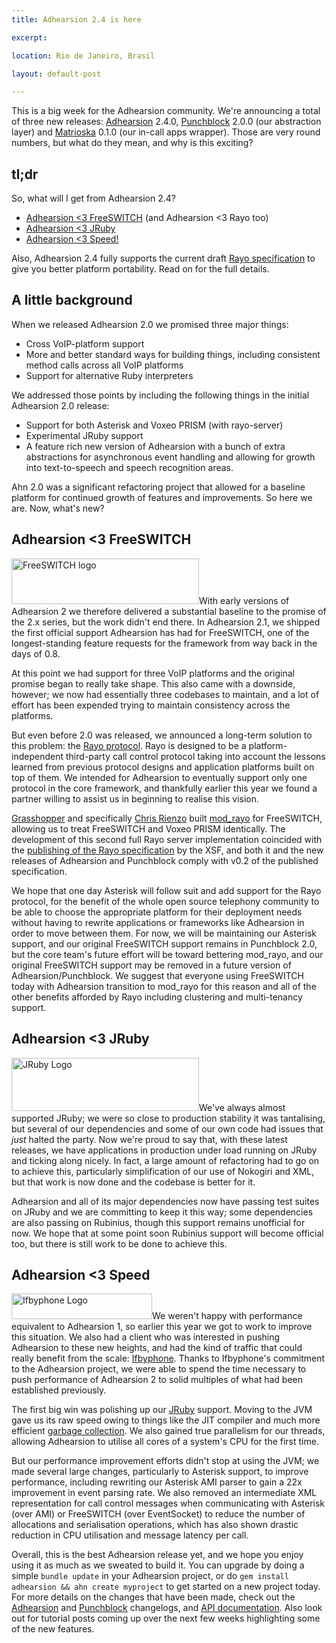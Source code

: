 ```yaml
---
title: Adhearsion 2.4 is here

excerpt:

location: Rio de Janeiro, Brasil

layout: default-post

---
```


This is a big week for the Adhearsion community. We're announcing a total of three new releases: [Adhearsion](http://adhearsion.com) 2.4.0, [Punchblock](https://github.com/adhearsion/punchblock) 2.0.0 (our abstraction layer) and [Matrioska](https://github.com/polysics/matrioska) 0.1.0 (our in-call apps wrapper). Those are very round numbers, but what do they mean, and why is this exciting?

## tl;dr

So, what will I get from Adhearsion 2.4?

* [Adhearsion <3 FreeSWITCH](#ahn_freeswitch) (and Adhearsion <3 Rayo too)
* [Adhearsion <3 JRuby](#ahn_jruby)
* [Adhearsion <3 Speed!](#ahn_speed)

Also, Adhearsion 2.4 fully supports the current draft [Rayo specification](http://xmpp.org/extensions/xep-0327.html) to give you better platform portability.  Read on for the full details.

## A little background

When we released Adhearsion 2.0 we promised three major things:

* Cross VoIP-platform support
* More and better standard ways for building things, including consistent method calls across all VoIP platforms
* Support for alternative Ruby interpreters

We addressed those points by including the following things in the initial Adhearsion 2.0 release:

* Support for both Asterisk and Voxeo PRISM (with rayo-server)
* Experimental JRuby support
* A feature rich new version of Adhearsion with a bunch of extra abstractions for asynchronous event handling and allowing for growth into text-to-speech and speech recognition areas.

Ahn 2.0 was a significant refactoring project that allowed for a baseline platform for continued growth of features and improvements. So here we are. Now, what's new?

<a name="ahn_freeswitch"></a>

## Adhearsion <3 FreeSWITCH

<a href="http://freeswitch.org"><img src="/wp-content/uploads/2012/08/FreeSWITCH_logo-300x73.png" alt="FreeSWITCH logo" width="300" height="73" class="alignright size-medium wp-image-552" /></a>With early versions of Adhearsion 2 we therefore delivered a substantial baseline to the promise of the 2.x series, but the work didn't end there. In Adhearsion 2.1, we shipped the first official support Adhearsion has had for FreeSWITCH, one of the longest-standing feature requests for the framework from way back in the days of 0.8.

At this point we had support for three VoIP platforms and the original promise began to really take shape. This also came with a downside, however; we now had essentially three codebases to maintain, and a lot of effort has been expended trying to maintain consistency across the platforms.

But even before 2.0 was released, we announced a long-term solution to this problem: the [Rayo protocol](http://rayo.org). Rayo is designed to be a platform-independent third-party call control protocol taking into account the lessons learned from previous protocol designs and application platforms built on top of them. We intended for Adhearsion to eventually support only one protocol in the core framework, and thankfully earlier this year we found a partner willing to assist us in beginning to realise this vision.

[Grasshopper](http://grasshopper.com) and specifically [Chris Rienzo](https://twitter.com/crienzo) built [mod_rayo](https://wiki.freeswitch.org/wiki/Mod_rayo) for FreeSWITCH, allowing us to treat FreeSWITCH and Voxeo PRISM identically. The development of this second full Rayo server implementation coincided with the [publishing of the Rayo specification](/blog/2013/bringing-rayo-to-reality/) by the XSF, and both it and the new releases of Adhearsion and Punchblock comply with v0.2 of the published specification.

We hope that one day Asterisk will follow suit and add support for the Rayo protocol, for the benefit of the whole open source telephony community to be able to choose the appropriate platform for their deployment needs without having to rewrite applications or frameworks like Adhearsion in order to move between them. For now, we will be maintaining our Asterisk support, and our original FreeSWITCH support remains in Punchblock 2.0, but the core team's future effort will be toward bettering mod_rayo, and our original FreeSWITCH support may be removed in a future version of Adhearsion/Punchblock. We suggest that everyone using FreeSWITCH today with Adhearsion transition to mod_rayo for this reason and all of the other benefits afforded by Rayo including clustering and multi-tenancy support.

<a name="ahn_jruby"></a>

## Adhearsion <3 JRuby

<a href="http://jruby.org"><img src="/wp-content/uploads/2013/08/jruby-logo-300x85.png" alt="JRuby Logo" width="300" height="85" class="alignright size-medium wp-image-1671" /></a>We've always almost supported JRuby; we were so close to production stability it was tantalising, but several of our dependencies and some of our own code had issues that *just* halted the party. Now we're proud to say that, with these latest releases, we have applications in production under load running on JRuby and ticking along nicely. In fact, a large amount of refactoring had to go on to achieve this, particularly simplification of our use of Nokogiri and XML, but that work is now done and the codebase is better for it.

Adhearsion and all of its major dependencies now have passing test suites on JRuby and we are committing to keep it this way; some dependencies are also passing on Rubinius, though this support remains unofficial for now. We hope that at some point soon Rubinius support will become official too, but there is still work to be done to achieve this.

<a name="ahn_speed"></a>

## Adhearsion <3 Speed

<a href="http://public.ifbyphone.com"><img src="/wp-content/uploads/2013/08/ifbyphone-logo.png" alt="Ifbyphone Logo" width="225" height="41" class="alignright size-full wp-image-1672" /></a>We weren't happy with performance equivalent to Adhearsion 1, so earlier this year we got to work to improve this situation. We also had a client who was interested in pushing Adhearsion to these new heights, and had the kind of traffic that could really benefit from the scale: [Ifbyphone](http://public.ifbyphone.com/). Thanks to Ifbyphone's commitment to the Adhearsion project, we were able to spend the time necessary to push performance of Adhearsion 2 to solid multiples of what had been established previously.

The first big win was polishing up our [JRuby](http://jruby.com) support. Moving to the JVM gave us its raw speed owing to things like the JIT compiler and much more efficient [garbage collection](http://en.wikipedia.org/wiki/Java_performance#Garbage_collection).  We also gained true parallelism for our threads, allowing Adhearsion to utilise all cores of a system's CPU for the first time.

But our performance improvement efforts didn't stop at using the JVM; we made several large changes, particularly to Asterisk support, to improve performance, including rewriting our Asterisk AMI parser to gain a 22x improvement in event parsing rate. We also removed an intermediate XML representation for call control messages when communicating with Asterisk (over AMI) or FreeSWITCH (over EventSocket) to reduce the number of allocations and serialisation operations, which has also shown drastic reduction in CPU utilisation and message latency per call.

Overall, this is the best Adhearsion release yet, and we hope you enjoy using it as much as we sweated to build it. You can upgrade by doing a simple `bundle update` in your Adhearsion project, or do `gem install adhearsion && ahn create myproject` to get started on a new project today. For more details on the changes that have been made, check out the [Adhearsion](https://github.com/adhearsion/adhearsion/blob/develop/CHANGELOG.md) and [Punchblock](https://github.com/adhearsion/punchblock/blob/develop/CHANGELOG.md) changelogs, and [API documentation](http://adhearsion.com/api). Also look out for tutorial posts coming up over the next few weeks highlighting some of the new features.
